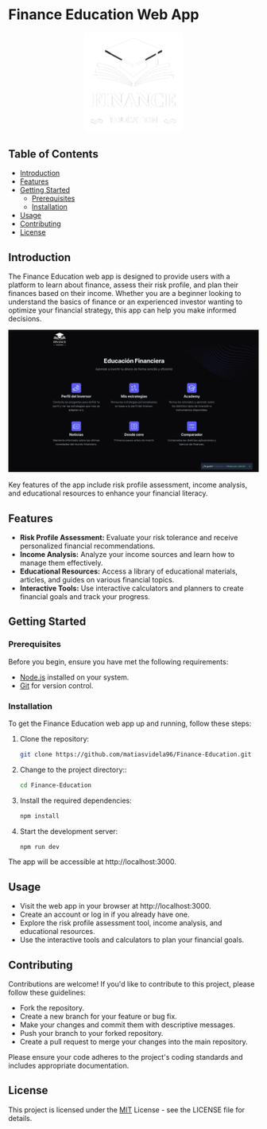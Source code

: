 # Finance Education Web App

<p align="center">
  <img src="./logo.png" alt="Finance Education Logo" width="200px" />
</p>


## Table of Contents

- [Introduction](#introduction)
- [Features](#features)
- [Getting Started](#getting-started)
  - [Prerequisites](#prerequisites)
  - [Installation](#installation)
- [Usage](#usage)
- [Contributing](#contributing)
- [License](#license)

## Introduction

The Finance Education web app is designed to provide users with a platform to learn about finance, assess their risk profile, and plan their finances based on their income. Whether you are a beginner looking to understand the basics of finance or an experienced investor wanting to optimize your financial strategy, this app can help you make informed decisions.

![Screenshot](./captura.png)

Key features of the app include risk profile assessment, income analysis, and educational resources to enhance your financial literacy.

## Features

- **Risk Profile Assessment:** Evaluate your risk tolerance and receive personalized financial recommendations.
- **Income Analysis:** Analyze your income sources and learn how to manage them effectively.
- **Educational Resources:** Access a library of educational materials, articles, and guides on various financial topics.
- **Interactive Tools:** Use interactive calculators and planners to create financial goals and track your progress.

## Getting Started

### Prerequisites

Before you begin, ensure you have met the following requirements:

- [Node.js](https://nodejs.org/) installed on your system.
- [Git](https://git-scm.com/) for version control.

### Installation

To get the Finance Education web app up and running, follow these steps:

1. Clone the repository:

   ```bash
   git clone https://github.com/matiasvidela96/Finance-Education.git
   
2. Change to the project directory::

   ```bash
   cd Finance-Education
   
3. Install the required dependencies:

   ```bash
   npm install
   
4. Start the development server:

   ```bash
   npm run dev
   
The app will be accessible at http://localhost:3000.

## Usage
- Visit the web app in your browser at http://localhost:3000.
- Create an account or log in if you already have one.
- Explore the risk profile assessment tool, income analysis, and educational resources.
- Use the interactive tools and calculators to plan your financial goals.

## Contributing

Contributions are welcome! If you'd like to contribute to this project, please follow these guidelines:

- Fork the repository.
- Create a new branch for your feature or bug fix.
- Make your changes and commit them with descriptive messages.
- Push your branch to your forked repository.
- Create a pull request to merge your changes into the main repository.

Please ensure your code adheres to the project's coding standards and includes appropriate documentation.

## License

This project is licensed under the [MIT](https://nodejs.org/) License - see the LICENSE file for details.
